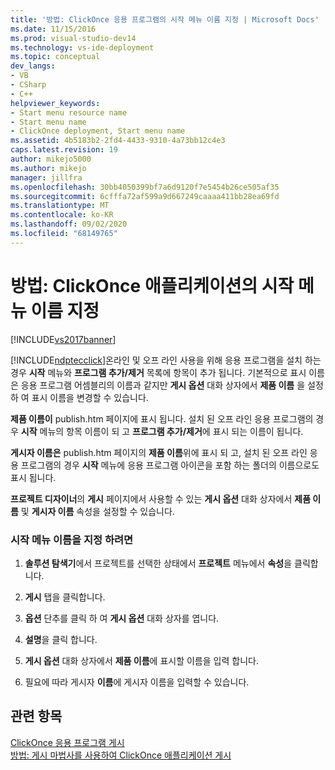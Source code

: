 ```yaml
---
title: '방법: ClickOnce 응용 프로그램의 시작 메뉴 이름 지정 | Microsoft Docs'
ms.date: 11/15/2016
ms.prod: visual-studio-dev14
ms.technology: vs-ide-deployment
ms.topic: conceptual
dev_langs:
- VB
- CSharp
- C++
helpviewer_keywords:
- Start menu resource name
- Start menu name
- ClickOnce deployment, Start menu name
ms.assetid: 4b5183b2-2fd4-4433-9310-4a73bb12c4e3
caps.latest.revision: 19
author: mikejo5000
ms.author: mikejo
manager: jillfra
ms.openlocfilehash: 30bb4050399bf7a6d9120f7e5454b26ce505af35
ms.sourcegitcommit: 6cfffa72af599a9d667249caaaa411bb28ea69fd
ms.translationtype: MT
ms.contentlocale: ko-KR
ms.lasthandoff: 09/02/2020
ms.locfileid: "68149765"
---
```

# <a name="how-to-specify-a-start-menu-name-for-a-clickonce-application"></a>방법: ClickOnce 애플리케이션의 시작 메뉴 이름 지정
[!INCLUDE[vs2017banner](../includes/vs2017banner.md)]

[!INCLUDE[ndptecclick](../includes/ndptecclick-md.md)]온라인 및 오프 라인 사용을 위해 응용 프로그램을 설치 하는 경우 **시작** 메뉴와 **프로그램 추가/제거** 목록에 항목이 추가 됩니다. 기본적으로 표시 이름은 응용 프로그램 어셈블리의 이름과 같지만 **게시 옵션** 대화 상자에서 **제품 이름** 을 설정 하 여 표시 이름을 변경할 수 있습니다.  
  
 **제품 이름이** publish.htm 페이지에 표시 됩니다. 설치 된 오프 라인 응용 프로그램의 경우 **시작** 메뉴의 항목 이름이 되 고 **프로그램 추가/제거**에 표시 되는 이름이 됩니다.  
  
 **게시자 이름은** publish.htm 페이지의 **제품 이름**위에 표시 되 고, 설치 된 오프 라인 응용 프로그램의 경우 **시작** 메뉴에 응용 프로그램 아이콘을 포함 하는 폴더의 이름으로도 표시 됩니다.  
  
 **프로젝트 디자이너**의 **게시** 페이지에서 사용할 수 있는 **게시 옵션** 대화 상자에서 **제품 이름** 및 **게시자 이름** 속성을 설정할 수 있습니다.  
  
### <a name="to-specify-a-start-menu-name"></a>시작 메뉴 이름을 지정 하려면  
  
1. **솔루션 탐색기**에서 프로젝트를 선택한 상태에서 **프로젝트** 메뉴에서 **속성**을 클릭합니다.  
  
2. **게시** 탭을 클릭합니다.  
  
3. **옵션** 단추를 클릭 하 여 **게시 옵션** 대화 상자를 엽니다.  
  
4. **설명**을 클릭 합니다.  
  
5. **게시 옵션** 대화 상자에서 **제품 이름**에 표시할 이름을 입력 합니다.  
  
6. 필요에 따라 게시자 **이름**에 게시자 이름을 입력할 수 있습니다.  
  
## <a name="see-also"></a>관련 항목  
 [ClickOnce 응용 프로그램 게시](../deployment/publishing-clickonce-applications.md)   
 [방법: 게시 마법사를 사용하여 ClickOnce 애플리케이션 게시](../deployment/how-to-publish-a-clickonce-application-using-the-publish-wizard.md)
